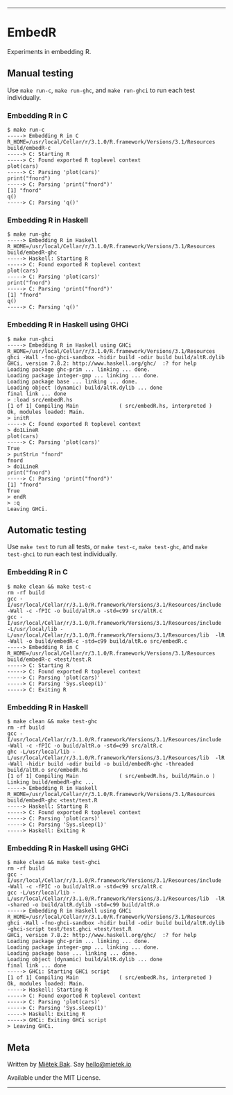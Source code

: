----


EmbedR
======

Experiments in embedding R.


Manual testing
--------------

Use `make run-c`, `make run-ghc`, and `make run-ghci` to run each test individually.

### Embedding R in C

    $ make run-c
    -----> Embedding R in C
    R_HOME=/usr/local/Cellar/r/3.1.0/R.framework/Versions/3.1/Resources build/embedR-c
    -----> C: Starting R
    -----> C: Found exported R toplevel context
    plot(cars)
    -----> C: Parsing 'plot(cars)'
    print("fnord")
    -----> C: Parsing 'print("fnord")'
    [1] "fnord"
    q()
    -----> C: Parsing 'q()'

### Embedding R in Haskell

    $ make run-ghc
    -----> Embedding R in Haskell
    R_HOME=/usr/local/Cellar/r/3.1.0/R.framework/Versions/3.1/Resources build/embedR-ghc
    -----> Haskell: Starting R
    -----> C: Found exported R toplevel context
    plot(cars)
    -----> C: Parsing 'plot(cars)'
    print("fnord")
    -----> C: Parsing 'print("fnord")'
    [1] "fnord"
    q()
    -----> C: Parsing 'q()'

### Embedding R in Haskell using GHCi

    $ make run-ghci
    -----> Embedding R in Haskell using GHCi
    R_HOME=/usr/local/Cellar/r/3.1.0/R.framework/Versions/3.1/Resources ghci -Wall -fno-ghci-sandbox -hidir build -odir build build/altR.dylib
    GHCi, version 7.8.2: http://www.haskell.org/ghc/  :? for help
    Loading package ghc-prim ... linking ... done.
    Loading package integer-gmp ... linking ... done.
    Loading package base ... linking ... done.
    Loading object (dynamic) build/altR.dylib ... done
    final link ... done
    > :load src/embedR.hs
    [1 of 1] Compiling Main             ( src/embedR.hs, interpreted )
    Ok, modules loaded: Main.
    > initR
    -----> C: Found exported R toplevel context
    > do1LineR
    plot(cars)
    -----> C: Parsing 'plot(cars)'
    True
    > putStrLn "fnord"
    fnord
    > do1LineR
    print("fnord")
    -----> C: Parsing 'print("fnord")'
    [1] "fnord"
    True
    > endR
    > :q
    Leaving GHCi.


Automatic testing
-----------------

Use `make test` to run all tests, or `make test-c`, `make test-ghc`, and `make test-ghci` to run each test individually.

### Embedding R in C

    $ make clean && make test-c
    rm -rf build
    gcc -I/usr/local/Cellar/r/3.1.0/R.framework/Versions/3.1/Resources/include  -Wall -c -fPIC -o build/altR.o -std=c99 src/altR.c
    gcc -I/usr/local/Cellar/r/3.1.0/R.framework/Versions/3.1/Resources/include  -L/usr/local/lib -L/usr/local/Cellar/r/3.1.0/R.framework/Versions/3.1/Resources/lib  -lR  -Wall -o build/embedR-c -std=c99 build/altR.o src/embedR.c
    -----> Embedding R in C
    R_HOME=/usr/local/Cellar/r/3.1.0/R.framework/Versions/3.1/Resources build/embedR-c <test/test.R
    -----> C: Starting R
    -----> C: Found exported R toplevel context
    -----> C: Parsing 'plot(cars)'
    -----> C: Parsing 'Sys.sleep(1)'
    -----> C: Exiting R

### Embedding R in Haskell

    $ make clean && make test-ghc
    rm -rf build
    gcc -I/usr/local/Cellar/r/3.1.0/R.framework/Versions/3.1/Resources/include  -Wall -c -fPIC -o build/altR.o -std=c99 src/altR.c
    ghc -L/usr/local/lib -L/usr/local/Cellar/r/3.1.0/R.framework/Versions/3.1/Resources/lib  -lR  -Wall -hidir build -odir build -o build/embedR-ghc -threaded build/altR.o src/embedR.hs
    [1 of 1] Compiling Main             ( src/embedR.hs, build/Main.o )
    Linking build/embedR-ghc ...
    -----> Embedding R in Haskell
    R_HOME=/usr/local/Cellar/r/3.1.0/R.framework/Versions/3.1/Resources build/embedR-ghc <test/test.R
    -----> Haskell: Starting R
    -----> C: Found exported R toplevel context
    -----> C: Parsing 'plot(cars)'
    -----> C: Parsing 'Sys.sleep(1)'
    -----> Haskell: Exiting R

### Embedding R in Haskell using GHCi

    $ make clean && make test-ghci
    rm -rf build
    gcc -I/usr/local/Cellar/r/3.1.0/R.framework/Versions/3.1/Resources/include  -Wall -c -fPIC -o build/altR.o -std=c99 src/altR.c
    gcc -L/usr/local/lib -L/usr/local/Cellar/r/3.1.0/R.framework/Versions/3.1/Resources/lib  -lR  -shared -o build/altR.dylib -std=c99 build/altR.o
    -----> Embedding R in Haskell using GHCi
    R_HOME=/usr/local/Cellar/r/3.1.0/R.framework/Versions/3.1/Resources ghci -Wall -fno-ghci-sandbox -hidir build -odir build build/altR.dylib -ghci-script test/test.ghci <test/test.R
    GHCi, version 7.8.2: http://www.haskell.org/ghc/  :? for help
    Loading package ghc-prim ... linking ... done.
    Loading package integer-gmp ... linking ... done.
    Loading package base ... linking ... done.
    Loading object (dynamic) build/altR.dylib ... done
    final link ... done
    -----> GHCi: Starting GHCi script
    [1 of 1] Compiling Main             ( src/embedR.hs, interpreted )
    Ok, modules loaded: Main.
    -----> Haskell: Starting R
    -----> C: Found exported R toplevel context
    -----> C: Parsing 'plot(cars)'
    -----> C: Parsing 'Sys.sleep(1)'
    -----> Haskell: Exiting R
    -----> GHCi: Exiting GHCi script
    > Leaving GHCi.


Meta
----

Written by [Miëtek Bak][].  Say hello@mietek.io

Available under the MIT License.


----

[Miëtek Bak]: http://mietek.io
